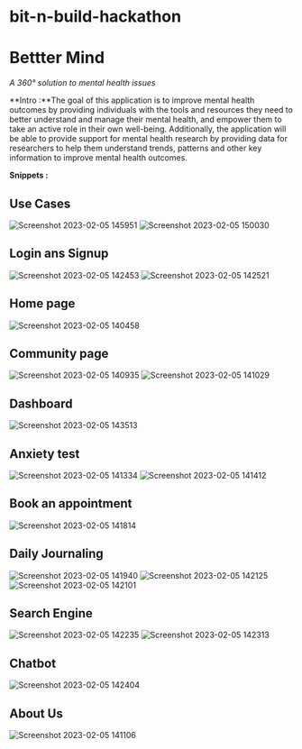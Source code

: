 # bit-n-build-hackathon
# Bettter Mind
*A 360° solution to mental health issues*

**Intro :**The goal of this application is to improve mental health outcomes by providing individuals with the tools and resources they need to better understand and manage their mental health, and empower them to take an active role in their own well-being. Additionally, the application will be able to provide support for mental health research by providing data for researchers to help them understand trends, patterns and other key information to improve mental health outcomes.


**Snippets :**
## **Use Cases**
![Screenshot 2023-02-05 145951](https://user-images.githubusercontent.com/111572744/216811585-b93a0241-17e6-4672-ac55-323e9801ef6b.png)
![Screenshot 2023-02-05 150030](https://user-images.githubusercontent.com/111572744/216811587-2594cc87-b357-49ca-9715-4471c2ae2768.png)
## **Login ans Signup**
![Screenshot 2023-02-05 142453](https://user-images.githubusercontent.com/111572744/216810370-4b26b108-6a54-4145-abed-a6c7afcab70a.png)
![Screenshot 2023-02-05 142521](https://user-images.githubusercontent.com/111572744/216810426-e007878e-b577-4692-9e08-9ff607400e83.png)
## **Home page**
![Screenshot 2023-02-05 140458](https://user-images.githubusercontent.com/111572744/216810455-7251572f-13de-4277-b39b-d9d847dac2df.png)
## **Community page**
![Screenshot 2023-02-05 140935](https://user-images.githubusercontent.com/111572744/216810470-7f4697ea-106d-4681-8021-9c58b0b5a87c.png)
![Screenshot 2023-02-05 141029](https://user-images.githubusercontent.com/111572744/216810483-4902e713-ca8e-425b-9202-db55623ddc62.png)
## **Dashboard**
![Screenshot 2023-02-05 143513](https://user-images.githubusercontent.com/111572744/216810568-fc83850e-61b6-42ca-8bd9-371bd2498ac2.png)
## **Anxiety test**
![Screenshot 2023-02-05 141334](https://user-images.githubusercontent.com/111572744/216810577-a3df3126-7686-42ea-9c7e-68adeded2ead.png)
![Screenshot 2023-02-05 141412](https://user-images.githubusercontent.com/111572744/216810586-2f18f25a-59f8-478f-9f1a-7556911a6c6c.png) 
## **Book an appointment**
![Screenshot 2023-02-05 141814](https://user-images.githubusercontent.com/111572744/216810724-0f9d9afc-f8dd-4bcb-9cdf-163f345bbf3c.png)
## **Daily Journaling**
![Screenshot 2023-02-05 141940](https://user-images.githubusercontent.com/111572744/216810766-98147b3c-0357-4fe4-a6bd-cea3f52491a6.png)
![Screenshot 2023-02-05 142125](https://user-images.githubusercontent.com/111572744/216810786-57cc1937-50cf-41c6-9e65-06b1217a650e.png)
![Screenshot 2023-02-05 142101](https://user-images.githubusercontent.com/111572744/216810770-1c02a6a5-0fcd-48a2-a8fd-c88839c9ec9f.png)
## **Search Engine**
![Screenshot 2023-02-05 142235](https://user-images.githubusercontent.com/111572744/216810817-a286acca-67b2-49d1-9208-d9348c5f8969.png)
![Screenshot 2023-02-05 142313](https://user-images.githubusercontent.com/111572744/216810859-2eddd6c7-254a-4f71-8ca8-136b12ea2c3a.png)
## **Chatbot**
![Screenshot 2023-02-05 142404](https://user-images.githubusercontent.com/111572744/216810888-8cb7875b-24b5-4d2c-9cb0-66d9b9efe433.png)

## **About Us**
![Screenshot 2023-02-05 141106](https://user-images.githubusercontent.com/111572744/216810495-d290bfae-2f19-4674-97ea-c68e5ff5d71d.png)


